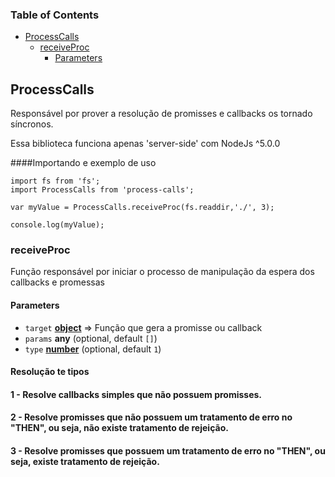 <!-- Generated by documentation.js. Update this documentation by updating the source code. -->

### Table of Contents

-   [ProcessCalls][1]
    -   [receiveProc][2]
        -   [Parameters][3]

## ProcessCalls

Responsável por prover a resolução de promisses e callbacks os tornado síncronos.

Essa biblioteca funciona apenas 'server-side' com NodeJs ^5.0.0

####Importando e exemplo de uso
```
import fs from 'fs';
import ProcessCalls from 'process-calls';

var myValue = ProcessCalls.receiveProc(fs.readdir,'./', 3);

console.log(myValue);
```
### receiveProc

Função responsável por iniciar o processo de manipulação da espera dos callbacks e promessas

#### Parameters

-   `target` **[object][9]** => Função que gera a promisse ou callback
-   `params` **any**  (optional, default `[]`)
-   `type` **[number][10]**  (optional, default `1`)

#### Resolução te tipos
#### 1 - Resolve callbacks simples que não possuem promisses.
#### 2 - Resolve promisses que não possuem um tratamento de erro no "THEN", ou seja, não existe tratamento de rejeição.
#### 3 - Resolve promisses que possuem um tratamento de erro no "THEN", ou seja, existe tratamento de rejeição.

[1]: #processcalls

[2]: #receiveproc

[3]: #parameters

[9]: https://developer.mozilla.org/docs/Web/JavaScript/Reference/Global_Objects/Object

[10]: https://developer.mozilla.org/docs/Web/JavaScript/Reference/Global_Objects/Number